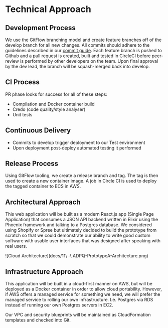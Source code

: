 # Technical Approach
## Development Process
We use the GitFlow branching model and create feature branches off of the develop branch for all new changes. All 
commits should adhere to the guidelines described in our [commit guide](https://github.com/labzero/guides/blob/master/process/commit_guide.md). 
Each feature branch is pushed to Github and a pull request is created, built and tested in CircleCI before peer-review 
is performed by other developers on the team. Upon final approval by the dev lead, the branch will be squash-merged back 
into develop.

## CI Process
PR phase looks for success for all of these steps:
* Compilation and Docker container build
* Credo (code quality/style analyser)
* Unit tests

## Continuous Delivery
* Commits to develop trigger deployment to our Test environment
* Upon deployment post-deploy automated testing it performed

## Release Process
Using GitFlow tooling, we create a release branch and tag. The tag is then used to create a new container image. A job 
in Circle CI is used to deploy the tagged container to ECS in AWS.

## Architectural Approach
This web application will be built as a modern React.js app (Single Page Application) that consumes a JSON API backend 
written in Elixir using the Phoenix framework and talking to a Postgres database. We considered using Shopify or Spree 
but ultimately decided to build the prototype from scratch so that we could demonstrate our ability to write good custom
 software with usable user interfaces that was designed after speaking with real users.
 
![Cloud Architecture](docs/11\ -\ ADPQ-PrototypeA-Architecture.png)

## Infrastructure Approach
This application will be built in a cloud-first manner on AWS, but will be deployed as a Docker container in order to 
allow cloud portability. However, if AWS offers a managed service for something we need, we will prefer the managed 
service to rolling our own infrastructure. I.e. Postgres via RDS instead of running our own Postgres servers in EC2. 

Our VPC and security blueprints will be maintained as CloudFormation templates and checked into Git.
